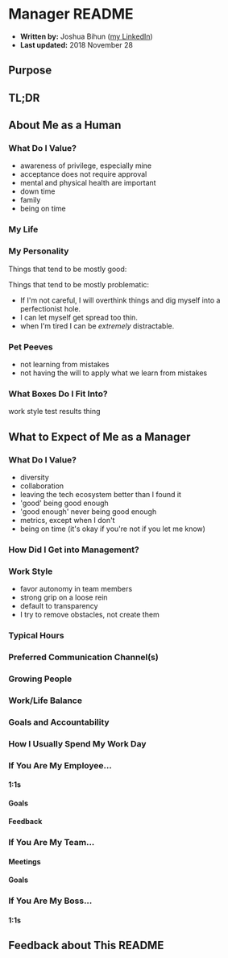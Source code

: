 # Manager README

- **Written by:** Joshua Bihun ([my LinkedIn](https://linkedin.com/in/joshuabihun))
- **Last updated:** 2018 November 28

## Purpose


## TL;DR


## About Me as a Human

### What Do I Value?

- awareness of privilege, especially mine
- acceptance does not require approval
- mental and physical health are important
- down time
- family
- being on time

### My Life

### My Personality

Things that tend to be mostly good:



Things that tend to be mostly problematic:

- If I'm not careful, I will overthink things and dig myself into a perfectionist hole.
- I can let myself get spread too thin.
- when I'm tired I can be *extremely* distractable.

### Pet Peeves

- not learning from mistakes
- not having the will to apply what we learn from mistakes

### What Boxes Do I Fit Into?
work style test results thing

## What to Expect of Me as a Manager

### What Do I Value?

- diversity
- collaboration
- leaving the tech ecosystem better than I found it
- 'good' being good enough
- 'good enough' never being good enough
- metrics, except when I don't
- being on time (it's okay if you're not if you let me know)

### How Did I Get into Management?


### Work Style

- favor autonomy in team members
- strong grip on a loose rein
- default to transparency
- I try to remove obstacles, not create them


### Typical Hours


### Preferred Communication Channel(s)


### Growing People



### Work/Life Balance


### Goals and Accountability


### How I Usually Spend My Work Day


### If You Are My Employee...

#### 1:1s

#### Goals

#### Feedback

### If You Are My Team...

#### Meetings

#### Goals

### If You Are My Boss...

#### 1:1s


## Feedback about This README

